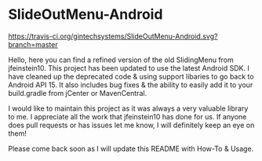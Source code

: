# SlideOutMenu-Android

https://travis-ci.org/gintechsystems/SlideOutMenu-Android.svg?branch=master

Hello, here you can find a refined version of the old SlidingMenu from jfeinstein10. This project has been updated to use the latest Android SDK. I have cleaned up the deprecated code & using support libaries to go back to Android API 15. It also includes bug fixes & the ability to easily add it to your build.gradle from jCenter or MavenCentral.

I would like to maintain this project as it was always a very valuable library to me. I appreciate all the work that jfeinstein10 has done for us. If anyone does pull requests or has issues let me know, I will definitely keep an eye on them!

Please come back soon as I will update this README with How-To & Usage.